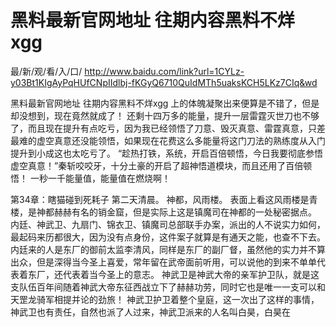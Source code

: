 # 黑料最新官网地址 往期内容黑料不烊xgg

最/新/观/看/入/口/ http://www.baidu.com/link?url=1CYLz-y03Bt1KIgAyPqHUfCNpIIdlbj-fKGyQ6710QuIdMTh5uaksKCH5LKz7CIq&wd

黑料最新官网地址 往期内容黑料不烊xgg
 上的体魄凝聚出来便算是不错了，但是却没想到，现在竟然就成了！
    还剩十四万多的能量，提升一层雷霆灭世刀也不够了，而且现在提升有点吃亏，因为我已经领悟了刀意、毁灭真意、雷霆真意，只差最难的虚空真意还没能领悟，如果现在花费这么多能量将这门刀法的熟练度从入门提升到小成这也太吃亏了。
    “趁热打铁，系统，开启百倍顿悟，今日我要彻底参悟虚空真意！”秦斩咬咬牙，十分土豪的开启了超神悟道模块，而且还用了百倍顿悟！
    一秒一千能量值，能量值在燃烧啊！

第34章：瞎猫碰到死耗子
    第二天清晨。
    神都，风雨楼。
    表面上看这风雨楼是青楼，是神都赫赫有名的销金窟，但是实际上这是镇魔司在神都的一处秘密据点。
    内廷、神武卫、九扇门、锦衣卫、镇魔司总部联手办案，派出的人不说实力如何，最起码来历都很大，因为没有点身份，这件案子就算是有通天之能，也查不下去。
    内廷来的人是东厂的御前太监李清风，同样是东厂的副厂督，虽然他的实力并不算出众，但是深得当今圣上喜爱，常年留在武帝面前听用，可以说他的到来不单单代表着东厂，还代表着当今圣上的意志。
    神武卫是神武大帝的亲军护卫队，就是这支队伍百年间随着神武大帝东征西战立下了赫赫功劳，同时它也是唯一一支可以和天罡龙骑军相提并论的劲旅！
    神武卫护卫着整个皇庭，这一次出了这样的事情，神武卫也有责任，自然也派了人过来，神武卫派来的人名叫白昊，白昊在
